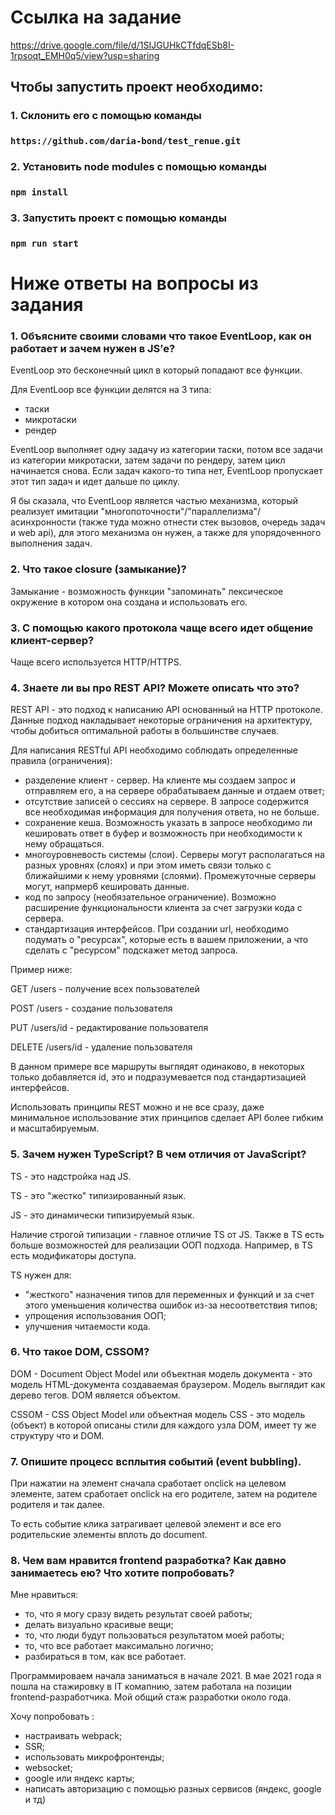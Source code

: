 # Ссылка на задание
https://drive.google.com/file/d/1SIJGUHkCTfdqESb8I-1rpsoqt_EMH0q5/view?usp=sharing

## Чтобы запустить проект необходимо:

### 1. Cклонить его с помощью команды
### `https://github.com/daria-bond/test_renue.git`

### 2. Установить node modules с помощью команды
### `npm install`

### 3. Запустить проект с помощью команды
### `npm run start`

# Ниже ответы на вопросы из задания

### 1. Объясните своими словами что такое EventLoop, как он работает и зачем нужен в JS’е?
EventLoop это бесконечный цикл в который попадают все функции.

Для EventLoop все функции делятся на 3 типа:

- таски
- микротаски
- рендер

EventLoop выполняет одну задачу из категории таски, потом все задачи из категории микротаски, затем задачи по рендеру, затем цикл начинается снова. Если задач какого-то типа нет, EventLoop пропускает этот тип задач и идет дальше по циклу.

Я бы сказала, что EventLoop является частью механизма, который реализует имитации "многопоточности"/"параллелизма"/асинхронности (также туда можно отнести стек вызовов, очередь задач и web api), для этого механизма он нужен, а также для упорядоченного выполнения задач.

### 2. Что такое closure (замыкание)?

Замыкание - возможность функции "запоминать" лексическое окружение в котором она создана и использовать его.

### 3. С помощью какого протокола чаще всего идет общение клиент-сервер?

Чаще всего используется HTTP/HTTPS.

### 4. Знаете ли вы про REST API? Можете описать что это?

REST API - это подход к написанию API основанный на HTTP протоколе. Данные подход накладывает некоторые ограничения на архитектуру, чтобы добиться оптимальной работы в большинстве случаев.

Для написания RESTful API необходимо соблюдать определенные правила (ограничения):

- разделение клиент - сервер. На клиенте мы создаем запрос и отправляем его, а на сервере обрабатываем данные и отдаем ответ;
- отсутствие записей о сессиях на сервере. В запросе содержится все необходимая информация для получения ответа, но не больше.
- сохранение кеша. Возможность указать в запросе необходимо ли кешировать ответ в буфер и возможность при необходимости к нему обращаться.
- многоуровневость системы (слои). Серверы могут располагаться на разных уровнях (слоях) и при этом иметь связи только с ближайшими к нему уровнями (слоями). Промежуточные серверы могут, напрмер6 кешировать данные.
- код по запросу (необязательное ограничение). Возможно расширение функциональности клиента за счет загрузки кода с сервера.
- стандартизация интерфейсов. При создании url, необходимо подумать о "ресурсах", которые есть в вашем приложении, а что сделать с "ресурсом" подскажет метод запроса.

Пример ниже:

GET /users - получение всех пользователей

POST /users - создание пользователя

PUT /users/id - редактирование пользователя

DELETE /users/id - удаление пользователя

В данном примере все маршруты выглядят одинаково, в некоторых только добавляется id, это и подразумевается под стандартизацией интерфейсов.

Использовать принципы REST можно и не все сразу, даже минимальное использование этих принципов сделает API более гибким и масштабируемым.

### 5. Зачем нужен TypeScript? В чем отличия от JavaScript?
TS - это надстройка над JS.

TS - это "жестко" типизированный язык.

JS - это динамически типизируемый язык.

Наличие строгой типизации - главное отличие TS от JS. Также в TS есть больше возможностей для реализации ООП подхода. Например, в TS есть модификаторы доступа.

TS нужен для:

- "жесткого" назначения типов для переменных и функций и за счет этого уменьшения количества ошибок из-за несоответствия типов;
- упрощения использования ООП;
- улучшения читаемости кода.

### 6. Что такое DOM, CSSOM?
DOM - Document Object Model или объектная модель документа - это модель HTML-документа создаваемая браузером. Модель выглядит как дерево тегов. DOM является объектом.

CSSOM - CSS Object Model или объектная модель CSS - это модель (объект) в которой описаны стили для каждого узла DOM, имеет ту же структуру что и DOM.

### 7. Опишите процесс всплытия событий (event bubbling).

При нажатии на элемент сначала сработает onclick на целевом элементе, затем сработает onclick на его родителе, затем на родителе родителя и так далее.

То есть событие клика затрагивает целевой элемент и все его родительские элементы вплоть до document.

### 8. Чем вам нравится frontend разработка? Как давно занимаетесь ею? Что хотите попробовать?
Мне нравиться:

- то, что я могу сразу видеть результат своей работы;
- делать визуально красивые вещи;
- то, что люди будут пользоваться результатом моей работы;
- то, что все работает максимально логично;
- разбираться в том, как все работает.

Программироваем начала заниматься в начале 2021. В мае 2021 года я пошла на стажировку в IT комапнию, затем работала на позиции frontend-разработчика. Мой общий стаж разработки около года.

Хочу попробовать :

- настраивать webpack;
- SSR;
- использовать микрофронтенды;
- websocket;
- google или яндекс карты;
- написать авторизацию с помощью разных сервисов (яндекс, google и тд)